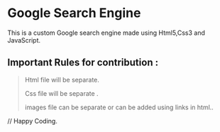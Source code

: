 # Google Search Engine
This is a custom Google search engine made using Html5,Css3 and JavaScript.

## Important Rules for contribution :

> Html file will be separate.
>
>Css file will be separate .
>
>images file can be separate or can be added using links in html..

// Happy Coding.
